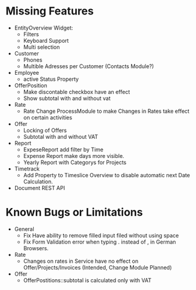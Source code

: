 # Missing Features
* EntityOverview Widget:
    * Filters
    * Keyboard Support
    * Multi selection
* Customer
    * Phones
    * Multible Adresses per Customer (Contacts Module?)
* Employee
    * active Status Property
* OfferPosition
    * Make discontable checkbox have an effect
    * Show subtotal with and without vat
* Rate
    * Rate Change ProcessModule to make Changes in Rates take effect on certain activities
* Offer
    * Locking of Offers
    * Subtotal with and without VAT
* Report
    * ExpeseReport add filter by Time
    * Expense Report make days more visible.
    * Yearly Report with Categorys for Projects
* Timetrack
    * Add Property to Timeslice Overview to disable automatic next Date Calculation.
* Document REST API


# Known Bugs or Limitations
* General
    * Fix Have ability to remove filled input filed without using space
    * Fix Form Validation error when typing . instead of , in German Browsers.
* Rate
    * Changes on rates in Service have no effect on Offer/Projects/Invoices (Intended, Change Module Planned)
* Offer
    * OfferPostitions::subtotal is calculated only with VAT